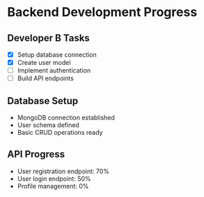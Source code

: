 # Backend Development Progress

## Developer B Tasks  
- [x] Setup database connection
- [x] Create user model
- [ ] Implement authentication
- [ ] Build API endpoints

## Database Setup
- MongoDB connection established
- User schema defined
- Basic CRUD operations ready

## API Progress
- User registration endpoint: 70%
- User login endpoint: 50%
- Profile management: 0%